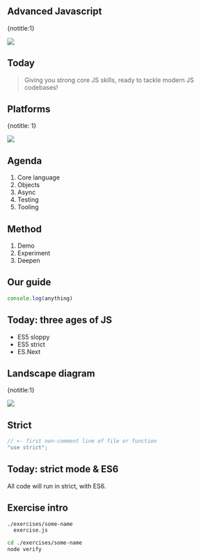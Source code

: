 ## Advanced Javascript
{notitle:1}

<img src="media/title.png">


## Today

> Giving you strong core JS skills, ready to tackle modern JS codebases!

## Platforms
{notitle: 1}

<img src=media/platforms.png>

## Agenda

1. Core language
1. Objects
1. Async
1. Testing
1. Tooling

## Method

1. Demo
1. Experiment
1. Deepen

## Our guide

```Javascript
console.log(anything)
```

## Today: three ages of JS

- ES5 sloppy
- ES5 strict
- ES.Next

## Landscape diagram
{notitle:1}

<img src="media/es landscape.png">

## Strict

```javascript
// <- first non-comment line of file or function
"use strict";
```

## Today: strict mode & ES6

All code will run in strict, with ES6.

## Exercise intro

```sh
./exercises/some-name
  exercise.js
```

```sh
cd ./exercises/some-name
node verify
```
